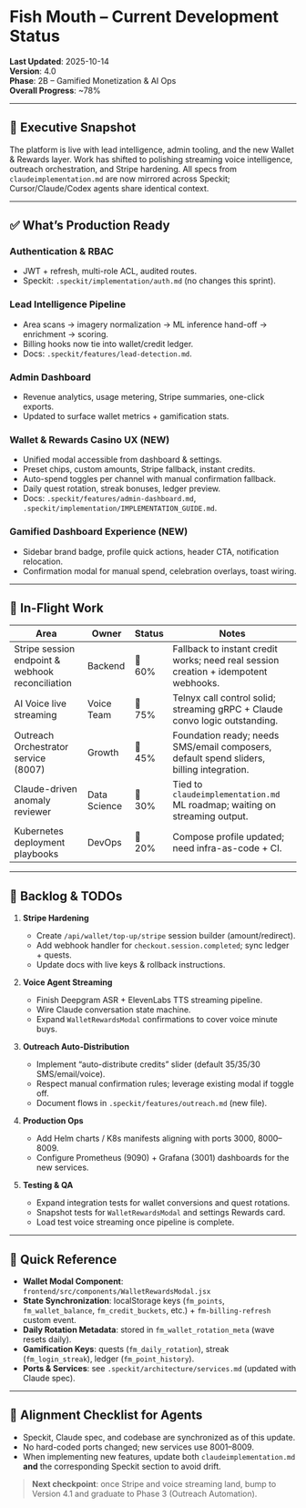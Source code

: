 # Fish Mouth – Current Development Status

**Last Updated**: 2025-10-14  
**Version**: 4.0  
**Phase**: 2B – Gamified Monetization & AI Ops  
**Overall Progress**: ~78%

---

## 🎯 Executive Snapshot

The platform is live with lead intelligence, admin tooling, and the new Wallet & Rewards layer. Work has shifted to polishing streaming voice intelligence, outreach orchestration, and Stripe hardening. All specs from `claudeimplementation.md` are now mirrored across Speckit; Cursor/Claude/Codex agents share identical context.

---

## ✅ What’s Production Ready

### Authentication & RBAC
- JWT + refresh, multi-role ACL, audited routes.
- Speckit: `.speckit/implementation/auth.md` (no changes this sprint).

### Lead Intelligence Pipeline
- Area scans → imagery normalization → ML inference hand-off → enrichment → scoring.
- Billing hooks now tie into wallet/credit ledger.
- Docs: `.speckit/features/lead-detection.md`.

### Admin Dashboard
- Revenue analytics, usage metering, Stripe summaries, one-click exports.
- Updated to surface wallet metrics + gamification stats.

### Wallet & Rewards Casino UX (NEW)
- Unified modal accessible from dashboard & settings.
- Preset chips, custom amounts, Stripe fallback, instant credits.
- Auto-spend toggles per channel with manual confirmation fallback.
- Daily quest rotation, streak bonuses, ledger preview.
- Docs: `.speckit/features/admin-dashboard.md`, `.speckit/implementation/IMPLEMENTATION_GUIDE.md`.

### Gamified Dashboard Experience (NEW)
- Sidebar brand badge, profile quick actions, header CTA, notification relocation.
- Confirmation modal for manual spend, celebration overlays, toast wiring.

---

## 🚧 In-Flight Work

| Area | Owner | Status | Notes |
|------|-------|--------|-------|
| Stripe session endpoint & webhook reconciliation | Backend | 🔄 60% | Fallback to instant credit works; need real session creation + idempotent webhooks. |
| AI Voice live streaming | Voice Team | 🔄 75% | Telnyx call control solid; streaming gRPC + Claude convo logic outstanding. |
| Outreach Orchestrator service (8007) | Growth | 🔄 45% | Foundation ready; needs SMS/email composers, default spend sliders, billing integration. |
| Claude-driven anomaly reviewer | Data Science | 🔄 30% | Tied to `claudeimplementation.md` ML roadmap; waiting on streaming output. |
| Kubernetes deployment playbooks | DevOps | 🔄 20% | Compose profile updated; need infra-as-code + CI. |

---

## 🧾 Backlog & TODOs

1. **Stripe Hardening**
   - Create `/api/wallet/top-up/stripe` session builder (amount/redirect).
   - Add webhook handler for `checkout.session.completed`; sync ledger + quests.
   - Update docs with live keys & rollback instructions.

2. **Voice Agent Streaming**
   - Finish Deepgram ASR + ElevenLabs TTS streaming pipeline.
   - Wire Claude conversation state machine.
   - Expand `WalletRewardsModal` confirmations to cover voice minute buys.

3. **Outreach Auto-Distribution**
   - Implement “auto-distribute credits” slider (default 35/35/30 SMS/email/voice).
   - Respect manual confirmation rules; leverage existing modal if toggle off.
   - Document flows in `.speckit/features/outreach.md` (new file).

4. **Production Ops**
   - Add Helm charts / K8s manifests aligning with ports 3000, 8000–8009.
   - Configure Prometheus (9090) + Grafana (3001) dashboards for the new services.

5. **Testing & QA**
   - Expand integration tests for wallet conversions and quest rotations.
   - Snapshot tests for `WalletRewardsModal` and settings Rewards card.
   - Load test voice streaming once pipeline is complete.

---

## 📌 Quick Reference

- **Wallet Modal Component**: `frontend/src/components/WalletRewardsModal.jsx`
- **State Synchronization**: localStorage keys (`fm_points`, `fm_wallet_balance`, `fm_credit_buckets`, etc.) + `fm-billing-refresh` custom event.
- **Daily Rotation Metadata**: stored in `fm_wallet_rotation_meta` (wave resets daily).
- **Gamification Keys**: quests (`fm_daily_rotation`), streak (`fm_login_streak`), ledger (`fm_point_history`).
- **Ports & Services**: see `.speckit/architecture/services.md` (updated with Claude spec).

---

## 🤝 Alignment Checklist for Agents

- Speckit, Claude spec, and codebase are synchronized as of this update.
- No hard-coded ports changed; new services use 8001–8009.
- When implementing new features, update both `claudeimplementation.md` **and** the corresponding Speckit section to avoid drift.

> **Next checkpoint**: once Stripe and voice streaming land, bump to Version 4.1 and graduate to Phase 3 (Outreach Automation).




